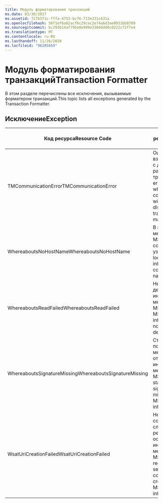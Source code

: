 ```yaml
---
title: Модуль форматирования транзакций
ms.date: 03/30/2017
ms.assetid: 727b3f1c-fffa-4753-bc76-713e331c631a
ms.openlocfilehash: 58f1ef6a82acf6c29cac2e74a6d3ae0931bb8709
ms.sourcegitcommit: bc293b14af795e0e999e3304dd40c0222cf2ffe4
ms.translationtype: MT
ms.contentlocale: ru-RU
ms.lasthandoff: 11/26/2020
ms.locfileid: "96285659"
---
```

# <a name="transaction-formatter"></a><span data-ttu-id="03a5c-102">Модуль форматирования транзакций</span><span class="sxs-lookup"><span data-stu-id="03a5c-102">Transaction Formatter</span></span>

<span data-ttu-id="03a5c-103">В этом разделе перечислены все исключения, вызываемые форматером транзакций.</span><span class="sxs-lookup"><span data-stu-id="03a5c-103">This topic lists all exceptions generated by the Transaction Formatter.</span></span>  
  
## <a name="exception"></a><span data-ttu-id="03a5c-104">Исключение</span><span class="sxs-lookup"><span data-stu-id="03a5c-104">Exception</span></span>  
  
|<span data-ttu-id="03a5c-105">Код ресурса</span><span class="sxs-lookup"><span data-stu-id="03a5c-105">Resource Code</span></span>|<span data-ttu-id="03a5c-106">Строка ресурса</span><span class="sxs-lookup"><span data-stu-id="03a5c-106">Resource String</span></span>|  
|-------------------|---------------------|  
|<span data-ttu-id="03a5c-107">TMCommunicationError</span><span class="sxs-lookup"><span data-stu-id="03a5c-107">TMCommunicationError</span></span>|<span data-ttu-id="03a5c-108">Ошибка при взаимодействии с диспетчером распределенных транзакций.</span><span class="sxs-lookup"><span data-stu-id="03a5c-108">An error occurred while communicating with the distributed transaction manager.</span></span>|  
|<span data-ttu-id="03a5c-109">WhereaboutsNoHostName</span><span class="sxs-lookup"><span data-stu-id="03a5c-109">WhereaboutsNoHostName</span></span>|<span data-ttu-id="03a5c-110">В информации о местонахождении MSDTC не содержится имя узла.</span><span class="sxs-lookup"><span data-stu-id="03a5c-110">The MSDTC location information did not contain a host name.</span></span>|  
|<span data-ttu-id="03a5c-111">WhereaboutsReadFailed</span><span class="sxs-lookup"><span data-stu-id="03a5c-111">WhereaboutsReadFailed</span></span>|<span data-ttu-id="03a5c-112">Не удалось десериализовать информацию о местонахождении MSDTC.</span><span class="sxs-lookup"><span data-stu-id="03a5c-112">The MSDTC location information could not be deserialized.</span></span>|  
|<span data-ttu-id="03a5c-113">WhereaboutsSignatureMissing</span><span class="sxs-lookup"><span data-stu-id="03a5c-113">WhereaboutsSignatureMissing</span></span>|<span data-ttu-id="03a5c-114">Стандартная подпись местонахождения отсутствует в информации о местонахождении MSDTC.</span><span class="sxs-lookup"><span data-stu-id="03a5c-114">The standard location signature was missing from the MSDTC location information.</span></span>|  
|<span data-ttu-id="03a5c-115">WsatUriCreationFailed</span><span class="sxs-lookup"><span data-stu-id="03a5c-115">WsatUriCreationFailed</span></span>|<span data-ttu-id="03a5c-116">Не удалось создать адрес службы регистрации на основе информации о местонахождении MSDTC.</span><span class="sxs-lookup"><span data-stu-id="03a5c-116">A registration service address could not be created from the MSDTC location information.</span></span>|
